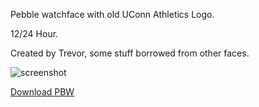 Pebble watchface with old UConn Athletics Logo.

12/24 Hour. 

Created by Trevor, some stuff borrowed from other faces. 

![screenshot](http://www.mypebblefaces.com/files/7413/6604/0151/HuskyDigital_Preview.png)

[Download PBW](http://pebblefaces.s3.amazonaws.com/zismasterflex/576.pbw)